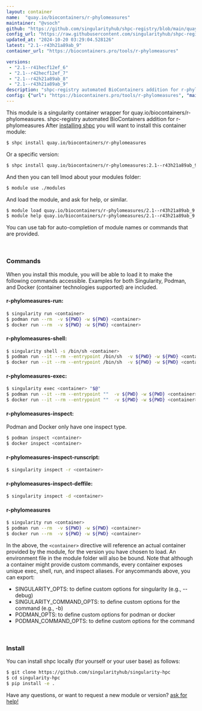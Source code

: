 ```yaml
---
layout: container
name:  "quay.io/biocontainers/r-phylomeasures"
maintainer: "@vsoch"
github: "https://github.com/singularityhub/shpc-registry/blob/main/quay.io/biocontainers/r-phylomeasures/container.yaml"
config_url: "https://raw.githubusercontent.com/singularityhub/shpc-registry/main/quay.io/biocontainers/r-phylomeasures/container.yaml"
updated_at: "2024-10-20 03:29:04.528126"
latest: "2.1--r43h21a89ab_9"
container_url: "https://biocontainers.pro/tools/r-phylomeasures"

versions:
 - "2.1--r41hecf12ef_6"
 - "2.1--r42hecf12ef_7"
 - "2.1--r42h21a89ab_8"
 - "2.1--r43h21a89ab_9"
description: "shpc-registry automated BioContainers addition for r-phylomeasures"
config: {"url": "https://biocontainers.pro/tools/r-phylomeasures", "maintainer": "@vsoch", "description": "shpc-registry automated BioContainers addition for r-phylomeasures", "latest": {"2.1--r43h21a89ab_9": "sha256:48693fb17b2171bc3973e564ac2d2a1073d6e3eedc923b3e888bf82ca1a73a09"}, "tags": {"2.1--r41hecf12ef_6": "sha256:7d029f2fe087adb567e769721cda436ee9dd1e46d5656975f3e69aaa7abc940b", "2.1--r42hecf12ef_7": "sha256:91568c9c1071573a2621ac9daa64af2af86804fca73b29ad733ea9a443570c07", "2.1--r42h21a89ab_8": "sha256:d42e475f9d4e2f63b92dce5fc1c82571f1d0943d4b48406f52e4f9e27aea06c3", "2.1--r43h21a89ab_9": "sha256:48693fb17b2171bc3973e564ac2d2a1073d6e3eedc923b3e888bf82ca1a73a09"}, "docker": "quay.io/biocontainers/r-phylomeasures"}
---
```


This module is a singularity container wrapper for quay.io/biocontainers/r-phylomeasures.
shpc-registry automated BioContainers addition for r-phylomeasures
After [installing shpc](#install) you will want to install this container module:


```bash
$ shpc install quay.io/biocontainers/r-phylomeasures
```

Or a specific version:

```bash
$ shpc install quay.io/biocontainers/r-phylomeasures:2.1--r43h21a89ab_9
```

And then you can tell lmod about your modules folder:

```bash
$ module use ./modules
```

And load the module, and ask for help, or similar.

```bash
$ module load quay.io/biocontainers/r-phylomeasures/2.1--r43h21a89ab_9
$ module help quay.io/biocontainers/r-phylomeasures/2.1--r43h21a89ab_9
```

You can use tab for auto-completion of module names or commands that are provided.

<br>

### Commands

When you install this module, you will be able to load it to make the following commands accessible.
Examples for both Singularity, Podman, and Docker (container technologies supported) are included.

#### r-phylomeasures-run:

```bash
$ singularity run <container>
$ podman run --rm  -v ${PWD} -w ${PWD} <container>
$ docker run --rm  -v ${PWD} -w ${PWD} <container>
```

#### r-phylomeasures-shell:

```bash
$ singularity shell -s /bin/sh <container>
$ podman run --it --rm --entrypoint /bin/sh  -v ${PWD} -w ${PWD} <container>
$ docker run --it --rm --entrypoint /bin/sh  -v ${PWD} -w ${PWD} <container>
```

#### r-phylomeasures-exec:

```bash
$ singularity exec <container> "$@"
$ podman run --it --rm --entrypoint ""  -v ${PWD} -w ${PWD} <container> "$@"
$ docker run --it --rm --entrypoint ""  -v ${PWD} -w ${PWD} <container> "$@"
```

#### r-phylomeasures-inspect:

Podman and Docker only have one inspect type.

```bash
$ podman inspect <container>
$ docker inspect <container>
```

#### r-phylomeasures-inspect-runscript:

```bash
$ singularity inspect -r <container>
```

#### r-phylomeasures-inspect-deffile:

```bash
$ singularity inspect -d <container>
```



#### r-phylomeasures

```bash
$ singularity run <container>
$ podman run --rm  -v ${PWD} -w ${PWD} <container>
$ docker run --rm  -v ${PWD} -w ${PWD} <container>
```


In the above, the `<container>` directive will reference an actual container provided
by the module, for the version you have chosen to load. An environment file in the
module folder will also be bound. Note that although a container
might provide custom commands, every container exposes unique exec, shell, run, and
inspect aliases. For anycommands above, you can export:

 - SINGULARITY_OPTS: to define custom options for singularity (e.g., --debug)
 - SINGULARITY_COMMAND_OPTS: to define custom options for the command (e.g., -b)
 - PODMAN_OPTS: to define custom options for podman or docker
 - PODMAN_COMMAND_OPTS: to define custom options for the command

<br>

### Install

You can install shpc locally (for yourself or your user base) as follows:

```bash
$ git clone https://github.com/singularityhub/singularity-hpc
$ cd singularity-hpc
$ pip install -e .
```

Have any questions, or want to request a new module or version? [ask for help!](https://github.com/singularityhub/singularity-hpc/issues)